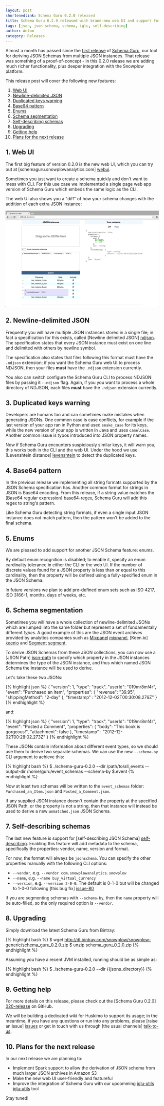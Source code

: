 ```yaml
---
layout: post
shortenedlink: Schema Guru 0.2.0 released
title: Schema Guru 0.2.0 released with brand-new web UI and support for self-describing JSON Schema
tags: [json, json schema, schema, iglu, self-describing]
author: Anton
category: Releases
---
```


Almost a month has passed since the [first release][first-release] of [Schema Guru][repo], our tool for deriving JSON Schemas from multiple JSON instances. That release was something of a proof-of-concept - in this 0.2.0 release we are adding much richer functionality, plus deeper integration with the Snowplow platform.

This release post will cover the following new features:

1. [Web UI](/blog/2015/07/05/schema-guru-0.2.0-released/#webui)
2. [Newline-delimited JSON](/blog/2015/07/05/schema-guru-0.2.0-released/#ndjson)
3. [Duplicated keys warning](/blog/2015/07/05/schema-guru-0.2.0-released/#duplicates)
4. [Base64 pattern](/blog/2015/07/05/schema-guru-0.2.0-released/#base64)
5. [Enums](/blog/2015/07/05/schema-guru-0.2.0-released/#enums)
6. [Schema segmentation](/blog/2015/07/05/schema-guru-0.2.0-released/#segmentation)
7. [Self-describing schemas](/blog/2015/07/05/schema-guru-0.2.0-released/#self-describing)
8. [Upgrading](/blog/2015/07/05/schema-guru-0.2.0-released/#upgrading)
9. [Getting help](/blog/2015/07/05/schema-guru-0.2.0-released/#getting-help)
10. [Plans for the next release](/blog/2015/07/05/schema-guru-0.2.0-released/#roadmap)

<div class="html">
<h2><a name="webui">1. Web UI</a></h2>
</div>

The first big feature of version 0.2.0 is the new web UI, which you can try out at [schemaguru.snowplowanalytics.com] [webui].

Sometimes you just want to create a schema quickly and don't want to mess with CLI. For this use case we implemented a single page web app version of Schema Guru which embeds the same logic as the CLI.

The web UI also shows you a "diff" of how your schema changes with the addition of each extra JSON instance:

![schema-guru-webui-screenshot](/assets/img/blog/2015/06/schema-guru-webui-screenshot.png)

<!--more-->

<div class="html">
<h2><a name="ndjson">2. Newline-delimited JSON</a></h2>
</div>

Frequently you will have multiple JSON instances stored in a single file; in fact a specification for this exists, called [Newline delimited JSON] [ndjson]. The specification states that every JSON instance must exist on one line and delimited with others by newline symbol.

The specification also states that files following this format must have the `.ndjson` extension; if you want the Schema Guru web UI to process NDJSON, then your files **must** have the `.ndjson` extension currently.

You also can switch configure the Schema Guru CLI to process NDJSON files by passing it `--ndjson` flag. Again, if you you want to process a whole directory of NDJSON, each files **must** have the `.ndjson` extension currently.

<div class="html">
<h2><a name="duplicates">3. Duplicated keys warning</a></h2>
</div>

Developers are humans too and can sometimes make mistakes when generating JSONs. One common case is case conflicts, for example if the last version of your app ran in Python and used `snake_case` for its keys, while the new version of your app is written in Java and uses `camelCase`. Another common issue is typos introduced into JSON property names.

Now if Schema Guru encounters suspiciously similar keys, it will warn you; this works both in the CLI and the web UI. Under the hood we use [Levenshtein distance] [levenshtein] to detect the duplicated keys.

<div class="html">
<h2><a name="base64">4. Base64 pattern</a></h2>
</div>

In the previous release we implementing all string formats supported by the JSON Schema specification has. Another common format for strings in JSON is Base64 encoding. From this release, if a string value matches the [Base64 regular expression] [base64-regex], Schema Guru will add this regex to string's pattern.

Like Schema Guru detecting string formats, if even a single input JSON instance does not match pattern, then the pattern won't be added to the final schema.

<div class="html">
<h2><a name="enums">5. Enums</a></h2>
</div>

We are pleased to add support for another JSON Schema feature: enums.

By default enum recognition is disabled; to enable it, specify an enum cardinality tolerance in either the CLI or the web UI. If the number of discrete values found for a JSON property is less than or equal to this cardinality, then the property will be defined using a fully-specified enum in the JSON Schema.

In future versions we plan to add pre-defined enum sets such as ISO 4217, ISO 3166-1, months, days of weeks, etc.

<div class="html">
<h2><a name="segmentation">6. Schema segmentation</a></h2>
</div>

Sometimes you will have a whole collection of newline-delimited JSONs which are lumped into the same folder but represent a set of fundamentally different _types_. A good example of this are the JSON event archives provided by analytics companies such as [Mixpanel] [mixpanel], [Keen.io] [keenio] and [Segment] [segment].

To derive JSON Schemas from these JSON collections, you can now use a [JSON Path] [json-path] to specify which property in the JSON instances determines the type of the JSON instance, and thus which named JSON Schema the instance will be used to derive.

Let's take these two JSONs:

{% highlight json %}
{ "version": 1,
  "type": "track",
  "userId": "019mr8mf4r",
  "event": "Purchased an Item",
  "properties": {
    "revenue": "39.95",
    "shippingMethod": "2-day" },
  "timestamp" : "2012-12-02T00:30:08.276Z" }
{% endhighlight %}

and:

{% highlight json %}
{ "version": 1,
  "type": "track",
  "userId": "019mr8mf4r",
  "event": "Posted a Comment",
  "properties": {
    "body": "This book is gorgeous!",
    "attachment": false },
  "timestamp" : "2012-12-02T00:28:02.273Z" }
{% endhighlight %}

These JSONs contain information about different event types, so we should use them to derive two separate schemas. We can use the new `--schema-by` CLI argument to achieve this:

{% highlight bash %}
$ ./schema-guru-0.2.0 --dir /path/to/all_events --output-dir /home/guru/event_schemas --schema-by $.event
{% endhighlight %}

Now at least two schemas will be written to the `event_schemas` folder: `Purchased_an_Item.json` and `Posted_a_Comment.json`.

If any supplied JSON instance doesn't contain the property at the specified JSON Path, or the property is not a string, then that instance will instead be used to derive a new `unmatched.json` JSON Schema.

<div class="html">
<h2><a name="self-describing">7. Self-describing schemas</a></h2>
</div>

The last new feature is support for [self-describing JSON Schema] [self-describing]. Enabling this feature will add metadata to the schema, specifically the properties: vendor, name, version and format.

For now, the format will always be `jsonschema`. You can specify the other properties manually with the following CLI options:

* `--vendor`, e.g. `--vendor com.snowplowanalytics.snowplow`
* `--name`, e.g. `--name buy_virtual_currency`
* `--version`, e.g. `--version 2-0-0`. The default is 0-1-0 but will be changed to 1-0-0 following [this bug fix] [issue-80]

If you are segmenting schemas with `--schema-by`, then the `name` property will be auto-filled, so the only required option is `--vendor`.

<h2><a name="upgrading">8. Upgrading</a></h2>

Simply download the latest Schema Guru from Bintray:

{% highlight bash %}
$ wget http://dl.bintray.com/snowplow/snowplow-generic/schema_guru_0.2.0.zip
$ unzip schema_guru_0.2.0.zip
{% endhighlight %}

Assuming you have a recent JVM installed, running should be as simple as:

{% highlight bash %}
$ ./schema-guru-0.2.0 --dir {{jsons_directory}}
{% endhighlight %}

<h2><a name="help">9. Getting help</a></h2>

For more details on this release, please check out the [Schema Guru 0.2.0] [020-release] on GitHub.

We will be building a dedicated wiki for Huskimo to support its usage; in the meantime, if you have any questions or run into any problems, please [raise an issue] [issues] or get in touch with us through [the usual channels] [talk-to-us].

<div class="html">
<h2><a name="roadmap">10. Plans for the next release</a></h2>
</div>

In our next release we are planning to:

* Implement Spark support to allow the derivation of JSON schema from much larger JSON archives in Amazon S3
* Make the new web UI user-friendly and featureful
* Improve the integration of Schema Guru with our upcomming [iglu-utils] [iglu-utils] tool

Stay tuned!

[repo]: https://github.com/snowplow/schema-guru
[webui]: http://schemaguru.snowplowanalytics.com/

[first-release]: http://snowplowanalytics.com/blog/2015/06/03/schema-guru-0.1.0-released-for-deriving-json-schemas-from-jsons/
[020-release]: https://github.com/snowplow/schema-guru/releases/tag/0.2.0

[mixpanel]: https://mixpanel.com/
[keenio]: https://keen.io/
[segment]: https://segment.com/

[json-path]: http://jsonpath.curiousconcept.com/

[ndjson]: http://ndjson.org/
[levenshtein]: https://en.wikipedia.org/wiki/Levenshtein_distance
[base64-regex]: http://stackoverflow.com/questions/475074/regex-to-parse-or-validate-base64-data/475217#475217

[issues]: https://github.com/snowplow/schema-guru/issues
[issue-80]: https://github.com/snowplow/schema-guru/issues/80
[talk-to-us]: https://github.com/snowplow/snowplow/wiki/Talk-to-us

[self-describing]: http://snowplowanalytics.com/blog/2014/05/15/introducing-self-describing-jsons/
[iglu-utils]: https://github.com/snowplow/iglu-utils
